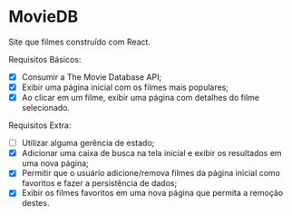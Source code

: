 # MovieDB
Site que filmes construído com React.

Requisitos Básicos:
- [X] Consumir a The Movie Database API;
- [X] Exibir uma página inicial com os filmes mais populares;
- [X] Ao clicar em um filme, exibir uma página com detalhes do filme selecionado.

Requisitos Extra:
- [ ] Utilizar alguma gerência de estado;
- [X] Adicionar uma caixa de busca na tela inicial e exibir os resultados em uma nova página;
- [X] Permitir que o usuário adicione/remova filmes da página inicial como favoritos e fazer a persistência de dados;
- [X] Exibir os filmes favoritos em uma nova página que permita a remoção destes.
